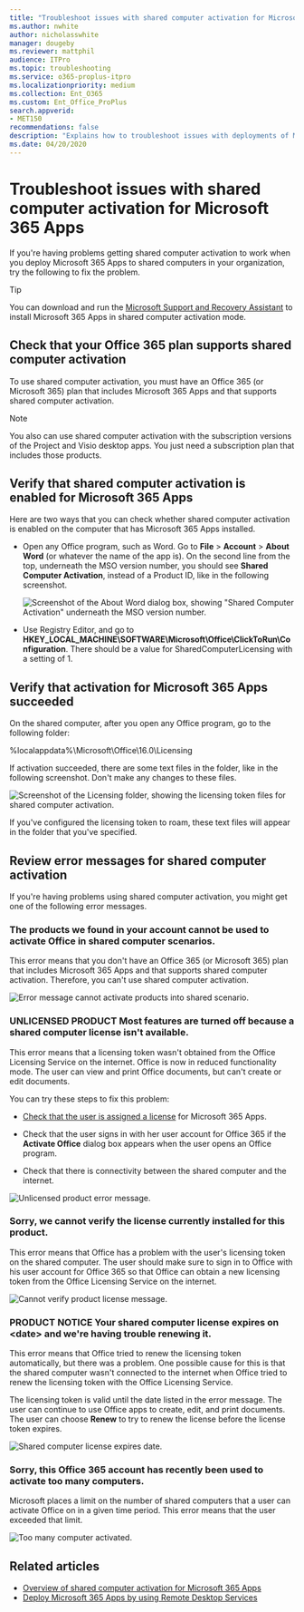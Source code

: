 ```yaml
---
title: "Troubleshoot issues with shared computer activation for Microsoft 365 Apps"
ms.author: nwhite
author: nicholasswhite
manager: dougeby
ms.reviewer: mattphil
audience: ITPro
ms.topic: troubleshooting
ms.service: o365-proplus-itpro
ms.localizationpriority: medium
ms.collection: Ent_O365
ms.custom: Ent_Office_ProPlus
search.appverid:
- MET150
recommendations: false
description: "Explains how to troubleshoot issues with deployments of Microsoft 365 Apps that are configured to use shared computer activation."
ms.date: 04/20/2020
---
```


# Troubleshoot issues with shared computer activation for Microsoft 365 Apps

If you're having problems getting shared computer activation to work when you deploy Microsoft 365 Apps to shared computers in your organization, try the following to fix the problem.

> [!TIP]
> You can download and run the [Microsoft Support and Recovery Assistant](https://aka.ms/SaRA_TshootOfficeSCA_Docs) to install Microsoft 365 Apps in shared computer activation mode.

<a name="Plan"> </a>
  
## Check that your Office 365 plan supports shared computer activation


To use shared computer activation, you must have an Office 365 (or Microsoft 365) plan that includes Microsoft 365 Apps and that supports shared computer activation.
  
> [!NOTE]
> You also can use shared computer activation with the subscription versions of the Project and Visio desktop apps. You just need a subscription plan that includes those products. 

<a name="Enabled"> </a>
  
## Verify that shared computer activation is enabled for Microsoft 365 Apps

Here are two ways that you can check whether shared computer activation is enabled on the computer that has Microsoft 365 Apps installed.
  
- Open any Office program, such as Word. Go to **File** > **Account** > **About Word** (or whatever the name of the app is). On the second line from the top, underneath the MSO version number, you should see **Shared Computer Activation**, instead of a Product ID, like in the following screenshot.
    
     ![Screenshot of the About Word dialog box, showing "Shared Computer Activation" underneath the MSO version number.](images/246f2714-8b13-48af-9e2d-0a15213adcc9.png)
  
- Use Registry Editor, and go to **HKEY_LOCAL_MACHINE\\SOFTWARE\\Microsoft\\Office\\ClickToRun\\Configuration**. There should be a value for SharedComputerLicensing with a setting of 1.
    
<a name="Succeeded"> </a>

## Verify that activation for Microsoft 365 Apps succeeded

On the shared computer, after you open any Office program, go to the following folder:
  
  %localappdata%\Microsoft\Office\16.0\Licensing
  
If activation succeeded, there are some text files in the folder, like in the following screenshot. Don't make any changes to these files.
  
![Screenshot of the Licensing folder, showing the licensing token files for shared computer activation.](images/adb109f0-757c-4e0e-87fa-ea87ba54b610.png)
  
If you've configured the licensing token to roam, these text files will appear in the folder that you've specified.
  
<a name="Errors"> </a>

## Review error messages for shared computer activation

If you're having problems using shared computer activation, you might get one of the following error messages.

<a name="Products"> </a>
  
### The products we found in your account cannot be used to activate Office in shared computer scenarios.


This error means that you don't have an Office 365 (or Microsoft 365) plan that includes Microsoft 365 Apps and that supports shared computer activation. Therefore, you can't use shared computer activation.
  
![Error message cannot activate products into shared scenario.](images/67637fc5-35cc-4118-acc1-e68fe1155512.png)
  
<a name="Unlicensed"> </a>

### UNLICENSED PRODUCT Most features are turned off because a shared computer license isn't available.

This error means that a licensing token wasn't obtained from the Office Licensing Service on the internet. Office is now in reduced functionality mode. The user can view and print Office documents, but can't create or edit documents.
  
You can try these steps to fix this problem:
  
- [Check that the user is assigned a license](/microsoft-365/admin/manage/assign-licenses-to-users) for Microsoft 365 Apps.
    
- Check that the user signs in with her user account for Office 365 if the **Activate Office** dialog box appears when the user opens an Office program.
    
- Check that there is connectivity between the shared computer and the internet.
    
![Unlicensed product error message.](images/4bab7afd-4ffa-4775-bc8b-86767198d140.png)
  
<a name="Verify"> </a>

### Sorry, we cannot verify the license currently installed for this product.

This error means that Office has a problem with the user's licensing token on the shared computer. The user should make sure to sign in to Office with his user account for Office 365 so that Office can obtain a new licensing token from the Office Licensing Service on the internet.
  
![Cannot verify product license message.](images/f8bb9b93-f25d-44ff-b46e-a9e163704663.png)
  
<a name="Expires"> </a>

### PRODUCT NOTICE Your shared computer license expires on \<date\> and we're having trouble renewing it.

This error means that Office tried to renew the licensing token automatically, but there was a problem. One possible cause for this is that the shared computer wasn't connected to the internet when Office tried to renew the licensing token with the Office Licensing Service.
  
The licensing token is valid until the date listed in the error message. The user can continue to use Office apps to create, edit, and print documents. The user can choose **Renew** to try to renew the license before the license token expires.
  
![Shared computer license expires date.](images/f29ab2ab-6699-41b4-8fbb-232f66137426.png)
  
<a name="Used"> </a>

### Sorry, this Office 365 account has recently been used to activate too many computers.

Microsoft places a limit on the number of shared computers that a user can activate Office on in a given time period. This error means that the user exceeded that limit.
  
![Too many computer activated.](images/1166f881-87da-4667-a4bd-e92c23859de2.png)
  
## Related articles

- [Overview of shared computer activation for Microsoft 365 Apps](overview-shared-computer-activation.md)
- [Deploy Microsoft 365 Apps by using Remote Desktop Services](deploy-microsoft-365-apps-remote-desktop-services.md)